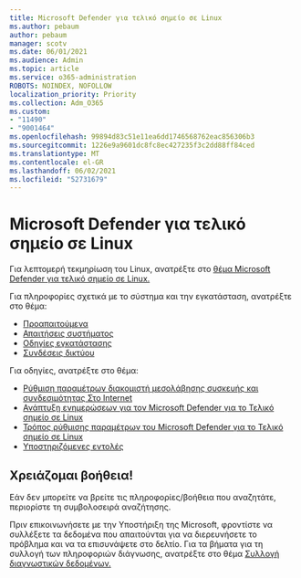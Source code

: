 ```yaml
---
title: Microsoft Defender για τελικό σημείο σε Linux
ms.author: pebaum
author: pebaum
manager: scotv
ms.date: 06/01/2021
ms.audience: Admin
ms.topic: article
ms.service: o365-administration
ROBOTS: NOINDEX, NOFOLLOW
localization_priority: Priority
ms.collection: Adm_O365
ms.custom:
- "11490"
- "9001464"
ms.openlocfilehash: 99894d83c51e11ea6dd1746568762eac856306b3
ms.sourcegitcommit: 1226e9a9601dc8fc8ec427235f3c2dd88ff84ced
ms.translationtype: MT
ms.contentlocale: el-GR
ms.lasthandoff: 06/02/2021
ms.locfileid: "52731679"
---
```

# <a name="microsoft-defender-for-endpoint-on-linux"></a>Microsoft Defender για τελικό σημείο σε Linux

Για λεπτομερή τεκμηρίωση του Linux, ανατρέξτε στο [θέμα Microsoft Defender για τελικό σημείο σε Linux.](/microsoft-365/security/defender-endpoint/microsoft-defender-endpoint-linux)

Για πληροφορίες σχετικά με το σύστημα και την εγκατάσταση, ανατρέξτε στο θέμα:

- [Προαπαιτούμενα](/microsoft-365/security/defender-endpoint/microsoft-defender-endpoint-linux#prerequisites)
- [Απαιτήσεις συστήματος](/microsoft-365/security/defender-endpoint/microsoft-defender-endpoint-linux#system-requirements)
- [Οδηγίες εγκατάστασης](/microsoft-365/security/defender-endpoint/microsoft-defender-endpoint-linux#installation-instructions)
- [Συνδέσεις δικτύου](/microsoft-365/security/defender-endpoint/microsoft-defender-endpoint-linux#network-connections)

Για οδηγίες, ανατρέξτε στο θέμα:

- [Ρύθμιση παραμέτρων διακομιστή μεσολάβησης συσκευής και συνδεσιμότητας Στο Internet](/microsoft-365/security/defender-endpoint/configure-proxy-internet#enable-access-to-microsoft-defender-atp-service-urls-in-the-proxy-server)
- [Ανάπτυξη ενημερώσεων για τον Microsoft Defender για το Τελικό σημείο σε Linux](/microsoft-365/security/defender-endpoint/linux-updates)
- [Τρόπος ρύθμισης παραμέτρων του Microsoft Defender για το Τελικό σημείο σε Linux](/microsoft-365/security/defender-endpoint/microsoft-defender-endpoint-linux#how-to-configure-microsoft-defender-for-endpoint-on-linux)
- [Υποστηριζόμενες εντολές](/microsoft-365/security/defender-endpoint/linux-resources#supported-commands)

## <a name="i-need-help"></a>Χρειάζομαι βοήθεια!

Εάν δεν μπορείτε να βρείτε τις πληροφορίες/βοήθεια που αναζητάτε, περιορίστε τη συμβολοσειρά αναζήτησης.

Πριν επικοινωνήσετε με την Υποστήριξη της Microsoft, φροντίστε να συλλέξετε τα δεδομένα που απαιτούνται για να διερευνήσετε το πρόβλημα και να τα επισυνάψετε στο δελτίο. Για τα βήματα για τη συλλογή των πληροφοριών διάγνωσης, ανατρέξτε στο θέμα [Συλλογή διαγνωστικών δεδομένων.](/microsoft-365/security/defender-endpoint/linux-resources#collect-diagnostic-information)